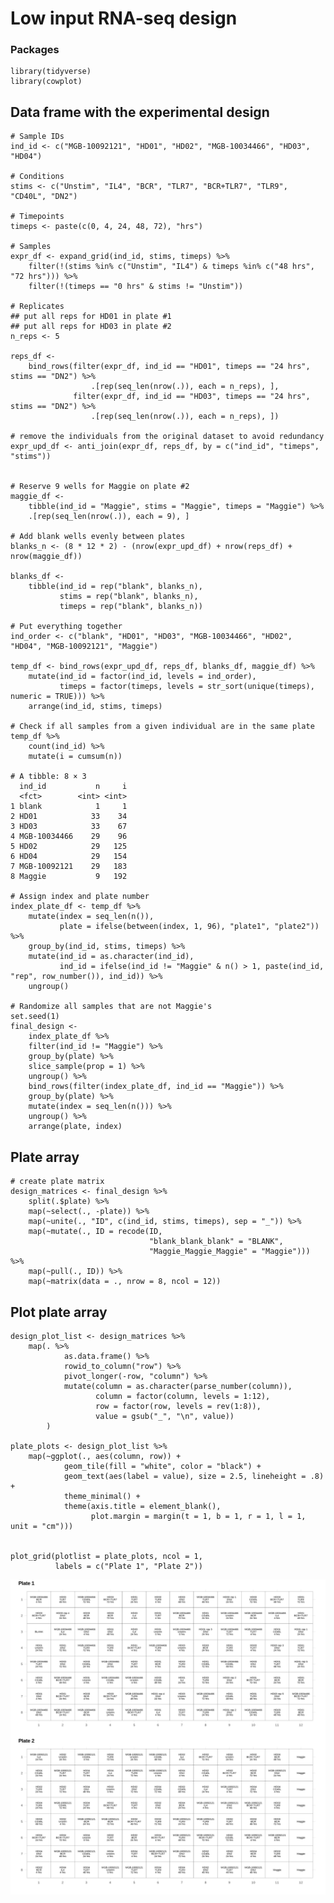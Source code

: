 Low input RNA-seq design
================

### Packages

    library(tidyverse)
    library(cowplot)

Data frame with the experimental design
---------------------------------------

    # Sample IDs
    ind_id <- c("MGB-10092121", "HD01", "HD02", "MGB-10034466", "HD03", "HD04")

    # Conditions
    stims <- c("Unstim", "IL4", "BCR", "TLR7", "BCR+TLR7", "TLR9", "CD40L", "DN2")

    # Timepoints
    timeps <- paste(c(0, 4, 24, 48, 72), "hrs")

    # Samples
    expr_df <- expand_grid(ind_id, stims, timeps) %>%
        filter(!(stims %in% c("Unstim", "IL4") & timeps %in% c("48 hrs", "72 hrs"))) %>%
        filter(!(timeps == "0 hrs" & stims != "Unstim"))

    # Replicates
    ## put all reps for HD01 in plate #1
    ## put all reps for HD03 in plate #2
    n_reps <- 5

    reps_df <- 
        bind_rows(filter(expr_df, ind_id == "HD01", timeps == "24 hrs", stims == "DN2") %>%
                      .[rep(seq_len(nrow(.)), each = n_reps), ],
                  filter(expr_df, ind_id == "HD03", timeps == "24 hrs", stims == "DN2") %>%
                      .[rep(seq_len(nrow(.)), each = n_reps), ]) 

    # remove the individuals from the original dataset to avoid redundancy 
    expr_upd_df <- anti_join(expr_df, reps_df, by = c("ind_id", "timeps", "stims"))


    # Reserve 9 wells for Maggie on plate #2
    maggie_df <- 
        tibble(ind_id = "Maggie", stims = "Maggie", timeps = "Maggie") %>%
        .[rep(seq_len(nrow(.)), each = 9), ]

    # Add blank wells evenly between plates
    blanks_n <- (8 * 12 * 2) - (nrow(expr_upd_df) + nrow(reps_df) + nrow(maggie_df))

    blanks_df <- 
        tibble(ind_id = rep("blank", blanks_n),
               stims = rep("blank", blanks_n),
               timeps = rep("blank", blanks_n))

    # Put everything together
    ind_order <- c("blank", "HD01", "HD03", "MGB-10034466", "HD02", "HD04", "MGB-10092121", "Maggie")

    temp_df <- bind_rows(expr_upd_df, reps_df, blanks_df, maggie_df) %>%
        mutate(ind_id = factor(ind_id, levels = ind_order),
               timeps = factor(timeps, levels = str_sort(unique(timeps), numeric = TRUE))) %>%
        arrange(ind_id, stims, timeps) 

    # Check if all samples from a given individual are in the same plate
    temp_df %>%
        count(ind_id) %>%
        mutate(i = cumsum(n))

    # A tibble: 8 × 3
      ind_id           n     i
      <fct>        <int> <int>
    1 blank            1     1
    2 HD01            33    34
    3 HD03            33    67
    4 MGB-10034466    29    96
    5 HD02            29   125
    6 HD04            29   154
    7 MGB-10092121    29   183
    8 Maggie           9   192

    # Assign index and plate number
    index_plate_df <- temp_df %>%
        mutate(index = seq_len(n()),
               plate = ifelse(between(index, 1, 96), "plate1", "plate2")) %>%
        group_by(ind_id, stims, timeps) %>%
        mutate(ind_id = as.character(ind_id),
               ind_id = ifelse(ind_id != "Maggie" & n() > 1, paste(ind_id, "rep", row_number()), ind_id)) %>% 
        ungroup()

    # Randomize all samples that are not Maggie's
    set.seed(1)
    final_design <- 
        index_plate_df %>%
        filter(ind_id != "Maggie") %>%
        group_by(plate) %>%
        slice_sample(prop = 1) %>%
        ungroup() %>%
        bind_rows(filter(index_plate_df, ind_id == "Maggie")) %>%
        group_by(plate) %>%
        mutate(index = seq_len(n())) %>%
        ungroup() %>%
        arrange(plate, index)

Plate array
-----------

    # create plate matrix
    design_matrices <- final_design %>%
        split(.$plate) %>%
        map(~select(., -plate)) %>%
        map(~unite(., "ID", c(ind_id, stims, timeps), sep = "_")) %>%
        map(~mutate(., ID = recode(ID, 
                                   "blank_blank_blank" = "BLANK", 
                                   "Maggie_Maggie_Maggie" = "Maggie"))) %>%
        map(~pull(., ID)) %>%
        map(~matrix(data = ., nrow = 8, ncol = 12))

Plot plate array
----------------

    design_plot_list <- design_matrices %>%
        map(. %>% 
                as.data.frame() %>% 
                rowid_to_column("row") %>% 
                pivot_longer(-row, "column") %>%
                mutate(column = as.character(parse_number(column)),
                       column = factor(column, levels = 1:12),
                       row = factor(row, levels = rev(1:8)),
                       value = gsub("_", "\n", value))
            )

    plate_plots <- design_plot_list %>%
        map(~ggplot(., aes(column, row)) +
                geom_tile(fill = "white", color = "black") +
                geom_text(aes(label = value), size = 2.5, lineheight = .8) +
                theme_minimal() +
                theme(axis.title = element_blank(),
                      plot.margin = margin(t = 1, b = 1, r = 1, l = 1, unit = "cm")))
        

    plot_grid(plotlist = plate_plots, ncol = 1, 
              labels = c("Plate 1", "Plate 2"))

![](plan_low_input_files/figure-gfm/unnamed-chunk-4-1.png)<!-- -->
